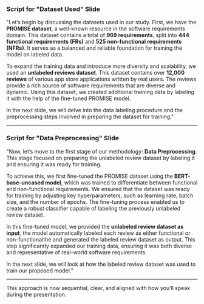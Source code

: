 ### Script for "Dataset Used" Slide

"Let’s begin by discussing the datasets used in our study. First, we have the **PROMISE dataset**, a well-known resource in the software requirements domain. This dataset contains a total of **969 requirements**, split into **444 functional requirements (FRs)** and **525 non-functional requirements (NFRs)**. It serves as a balanced and reliable foundation for training the model on labeled data.

To expand the training data and introduce more diversity and scalability, we used an **unlabeled reviews dataset**. This dataset contains over **12,000 reviews** of various app store applications written by real users. The reviews provide a rich source of software requirements that are diverse and dynamic. Using this dataset, we created additional training data by labeling it with the help of the fine-tuned PROMISE model.

In the next slide, we will delve into the data labeling procedure and the preprocessing steps involved in preparing the dataset for training."

---

### Script for "Data Preprocessing" Slide

"Now, let’s move to the first stage of our methodology: **Data Preprocessing**. This stage focused on preparing the unlabeled review dataset by labeling it and ensuring it was ready for training. 

To achieve this, we first fine-tuned the PROMISE dataset using the **BERT-base-uncased model**, which was trained to differentiate between functional and non-functional requirements. We ensured that the dataset was ready for training by adjusting key hyperparameters, such as learning rate, batch size, and the number of epochs. The fine-tuning process enabled us to create a robust classifier capable of labeling the previously unlabeled review dataset.

In this fine-tuned model, we provided the **unlabeled review dataset as input**, the model automatically labeled each review as either functional or non-functionalthe and generated the labeled review dataset as output. This step significantly expanded our training data, ensuring it was both diverse and representative of real-world software requirements.

 In the next slide, we will look at how the labeled review dataset was used to train our proposed model."

---

This approach is now sequential, clear, and aligned with how you’ll speak during the presentation. 
